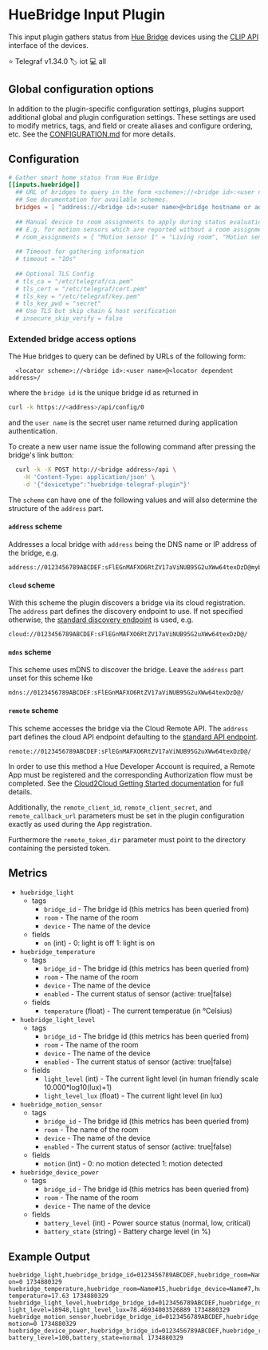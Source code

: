 # HueBridge Input Plugin

This input plugin gathers status from [Hue Bridge][hue] devices
using the [CLIP API][hue_api] interface of the devices.

⭐ Telegraf v1.34.0
🏷️ iot
💻 all

[hue]: https://www.philips-hue.com/
[hue_api]: https://developers.meethue.com/develop/hue-api-v2/

## Global configuration options <!-- @/docs/includes/plugin_config.md -->

In addition to the plugin-specific configuration settings, plugins support
additional global and plugin configuration settings. These settings are used to
modify metrics, tags, and field or create aliases and configure ordering, etc.
See the [CONFIGURATION.md][CONFIGURATION.md] for more details.

[CONFIGURATION.md]: ../../../docs/CONFIGURATION.md#plugins

## Configuration

```toml @sample.conf
# Gather smart home status from Hue Bridge
[[inputs.huebridge]]
  ## URL of bridges to query in the form <scheme>://<bridge id>:<user name>@<address>/
  ## See documentation for available schemes.
  bridges = [ "address://<bridge id>:<user name>@<bridge hostname or address>/" ]
  
  ## Manual device to room assignments to apply during status evaluation.
  ## E.g. for motion sensors which are reported without a room assignment.
  # room_assignments = { "Motion sensor 1" = "Living room", "Motion sensor 2" = "Corridor" }
  
  ## Timeout for gathering information
  # timeout = "10s"
  
  ## Optional TLS Config
  # tls_ca = "/etc/telegraf/ca.pem"
  # tls_cert = "/etc/telegraf/cert.pem"
  # tls_key = "/etc/telegraf/key.pem"
  # tls_key_pwd = "secret"
  ## Use TLS but skip chain & host verification
  # insecure_skip_verify = false
```

### Extended bridge access options

The Hue bridges to query can be defined by URLs of the following form:

```text
  <locator scheme>://<bridge id>:<user name>@<locator dependent address>/
```

where the `bridge id` is the unique bridge id as returned in

```bash
curl -k https://<address>/api/config/0
```

and the `user name` is the secret user name returned during application
authentication.

To create a new user name issue the following command
after pressing the bridge's link button:

```bash
  curl -k -X POST http://<bridge address>/api \
    -H 'Content-Type: application/json' \
    -d '{"devicetype":"huebridge-telegraf-plugin"}'
```

The `scheme` can have one of the following values and will also determine the
structure of the `address` part.

#### `address` scheme

Addresses a local bridge with `address` being the DNS name or IP address of the
bridge, e.g.

```text
address://0123456789ABCDEF:sFlEGnMAFXO6RtZV17aViNUB95G2uXWw64texDzD@mybridge/
```

#### `cloud` scheme

With this scheme the plugin discovers a bridge via its cloud registration.
The `address` part defines the discovery endpoint to use.
If not specified otherwise,
the [standard discovery endpoint][discovery_url] is used, e.g.

```text
cloud://0123456789ABCDEF:sFlEGnMAFXO6RtZV17aViNUB95G2uXWw64texDzD@/
```

[discovery_url]: https://discovery.meethue.com/

#### `mdns`  scheme

This scheme uses mDNS to discover the bridge. Leave the `address` part unset
for this scheme like

```text
mdns://0123456789ABCDEF:sFlEGnMAFXO6RtZV17aViNUB95G2uXWw64texDzD@/
```

#### `remote` scheme

This scheme accesses the bridge via the Cloud Remote API. The `address` part
defines the cloud API endpoint defaulting to the
[standard API endpoint][cloud_api_endpoint].

```text
remote://0123456789ABCDEF:sFlEGnMAFXO6RtZV17aViNUB95G2uXWw64texDzD@/
```

In order to use this method a Hue Developer Account is required, a Remote App
must be registered and the corresponding Authorization flow must be completed.
See the [Cloud2Cloud Getting Started documentation][cloud_getting_started]
for full details.

Additionally, the `remote_client_id`, `remote_client_secret`, and
`remote_callback_url` parameters must be set in the plugin configuration
exactly as used during the App registration.

Furthermore the `remote_token_dir` parameter must point to the directory
containing the persisted token.

[cloud_api_endpoint]: https://api.meethue.com
[cloud_getting_started]: https://developers.meethue.com/develop/hue-api-v2/cloud2cloud-getting-started/

## Metrics

- `huebridge_light`
  - tags
    - `bridge_id` - The bridge id (this metrics has been queried from)
    - `room` - The name of the room
    - `device` - The name of the device
  - fields
    - `on` (int) - 0: light is off 1: light is on
- `huebridge_temperature`
  - tags
    - `bridge_id` - The bridge id (this metrics has been queried from)
    - `room` - The name of the room
    - `device` - The name of the device
    - `enabled` - The current status of sensor (active: true|false)
  - fields
    - `temperature` (float) - The current temperatue (in °Celsius)
- `huebridge_light_level`
  - tags
    - `bridge_id` - The bridge id (this metrics has been queried from)
    - `room` - The name of the room
    - `device` - The name of the device
    - `enabled` - The current status of sensor (active: true|false)
  - fields
    - `light_level` (int) - The current light level (in human friendly scale 10.000*log10(lux)+1)
    - `light_level_lux` (float) - The current light level (in lux)
- `huebridge_motion_sensor`
  - tags
    - `bridge_id` - The bridge id (this metrics has been queried from)
    - `room` - The name of the room
    - `device` - The name of the device
    - `enabled` - The current status of sensor (active: true|false)
  - fields
    - `motion` (int) - 0: no motion detected 1: motion detected
- `huebridge_device_power`
  - tags
    - `bridge_id` - The bridge id (this metrics has been queried from)
    - `room` - The name of the room
    - `device` - The name of the device
  - fields
    - `battery_level` (int) - Power source status (normal, low, critical)
    - `battery_state` (string) - Battery charge level (in %)

## Example Output

```text
huebridge_light,huebridge_bridge_id=0123456789ABCDEF,huebridge_room=Name#15,huebridge_device=Name#3 on=0 1734880329
huebridge_temperature,huebridge_room=Name#15,huebridge_device=Name#7,huebridge_device_enabled=true,huebridge_bridge_id=0123456789ABCDEF temperature=17.63 1734880329
huebridge_light_level,huebridge_bridge_id=0123456789ABCDEF,huebridge_room=Name#15,huebridge_device=Name#7,huebridge_device_enabled=true light_level=18948,light_level_lux=78.46934003526889 1734880329
huebridge_motion_sensor,huebridge_bridge_id=0123456789ABCDEF,huebridge_room=Name#15,huebridge_device=Name#7,huebridge_device_enabled=true motion=0 1734880329
huebridge_device_power,huebridge_bridge_id=0123456789ABCDEF,huebridge_room=Name#15,huebridge_device=Name#7 battery_level=100,battery_state=normal 1734880329
```
